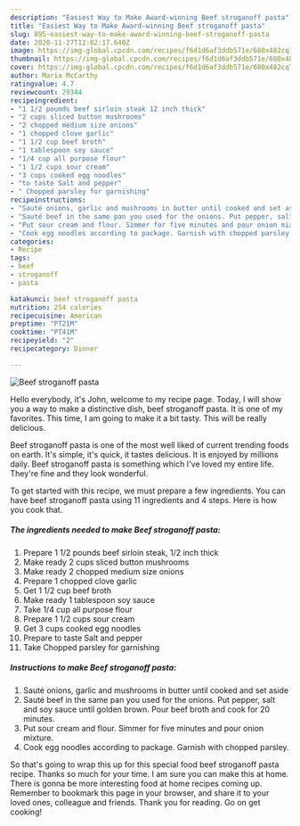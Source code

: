 ```yaml
---
description: "Easiest Way to Make Award-winning Beef stroganoff pasta"
title: "Easiest Way to Make Award-winning Beef stroganoff pasta"
slug: 895-easiest-way-to-make-award-winning-beef-stroganoff-pasta
date: 2020-11-27T12:02:17.640Z
image: https://img-global.cpcdn.com/recipes/f6d1d6af3ddb571e/680x482cq70/beef-stroganoff-pasta-recipe-main-photo.jpg
thumbnail: https://img-global.cpcdn.com/recipes/f6d1d6af3ddb571e/680x482cq70/beef-stroganoff-pasta-recipe-main-photo.jpg
cover: https://img-global.cpcdn.com/recipes/f6d1d6af3ddb571e/680x482cq70/beef-stroganoff-pasta-recipe-main-photo.jpg
author: Maria McCarthy
ratingvalue: 4.7
reviewcount: 29344
recipeingredient:
- "1 1/2 pounds beef sirloin steak 12 inch thick"
- "2 cups sliced button mushrooms"
- "2 chopped medium size onions"
- "1 chopped clove garlic"
- "1 1/2 cup beef broth"
- "1 tablespoon soy sauce"
- "1/4 cup all purpose flour"
- "1 1/2 cups sour cream"
- "3 cups cooked egg noodles"
- "to taste Salt and pepper"
- " Chopped parsley for garnishing"
recipeinstructions:
- "Sauté onions, garlic and mushrooms in butter until cooked and set aside"
- "Sauté beef in the same pan you used for the onions. Put pepper, salt and soy sauce until golden brown. Pour beef broth and cook for 20 minutes."
- "Put sour cream and flour. Simmer for five minutes and pour onion mixture."
- "Cook egg noodles according to package. Garnish with chopped parsley."
categories:
- Recipe
tags:
- beef
- stroganoff
- pasta

katakunci: beef stroganoff pasta 
nutrition: 254 calories
recipecuisine: American
preptime: "PT21M"
cooktime: "PT41M"
recipeyield: "2"
recipecategory: Dinner

---
```



![Beef stroganoff pasta](https://img-global.cpcdn.com/recipes/f6d1d6af3ddb571e/680x482cq70/beef-stroganoff-pasta-recipe-main-photo.jpg)

Hello everybody, it's John, welcome to my recipe page. Today, I will show you a way to make a distinctive dish, beef stroganoff pasta. It is one of my favorites. This time, I am going to make it a bit tasty. This will be really delicious.



Beef stroganoff pasta is one of the most well liked of current trending foods on earth. It's simple, it's quick, it tastes delicious. It is enjoyed by millions daily. Beef stroganoff pasta is something which I've loved my entire life. They're fine and they look wonderful.


To get started with this recipe, we must prepare a few ingredients. You can have beef stroganoff pasta using 11 ingredients and 4 steps. Here is how you cook that.

<!--inarticleads1-->

##### The ingredients needed to make Beef stroganoff pasta:

1. Prepare 1 1/2 pounds beef sirloin steak, 1/2 inch thick
1. Make ready 2 cups sliced button mushrooms
1. Make ready 2 chopped medium size onions
1. Prepare 1 chopped clove garlic
1. Get 1 1/2 cup beef broth
1. Make ready 1 tablespoon soy sauce
1. Take 1/4 cup all purpose flour
1. Prepare 1 1/2 cups sour cream
1. Get 3 cups cooked egg noodles
1. Prepare to taste Salt and pepper
1. Take  Chopped parsley for garnishing




<!--inarticleads2-->

##### Instructions to make Beef stroganoff pasta:

1. Sauté onions, garlic and mushrooms in butter until cooked and set aside
1. Sauté beef in the same pan you used for the onions. Put pepper, salt and soy sauce until golden brown. Pour beef broth and cook for 20 minutes.
1. Put sour cream and flour. Simmer for five minutes and pour onion mixture.
1. Cook egg noodles according to package. Garnish with chopped parsley.




So that's going to wrap this up for this special food beef stroganoff pasta recipe. Thanks so much for your time. I am sure you can make this at home. There is gonna be more interesting food at home recipes coming up. Remember to bookmark this page in your browser, and share it to your loved ones, colleague and friends. Thank you for reading. Go on get cooking!
